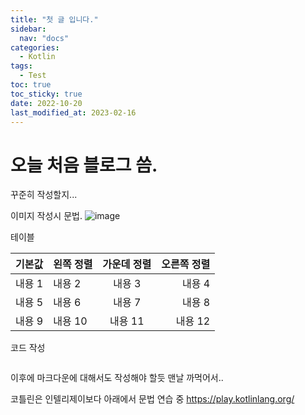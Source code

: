 ```yaml
---
title: "첫 글 입니다."  
sidebar:
  nav: "docs"
categories: 
  - Kotlin
tags:
  - Test
toc: true
toc_sticky: true
date: 2022-10-20
last_modified_at: 2023-02-16
---
```


# 오늘 처음 블로그 씀.

꾸준히 작성할지...

이미지 작성시 문법.
![image](..\..\images\unity\.PNG) 

테이블

|기본값|왼쪽 정렬|가운데 정렬|오른쪽 정렬|
|---|:---|:---:|---:|
|내용 1|내용 2|내용 3|내용 4|
|내용 5|내용 6|내용 7|내용 8|
|내용 9|내용 10|내용 11|내용 12|

코드 작성

```kotlin


```

이후에 마크다운에 대해서도 작성해야 할듯 맨날 까먹어서..

코틀린은 인텔리제이보다 아래에서 문법 연습 중
https://play.kotlinlang.org/

